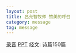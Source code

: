```yaml
---
layout: post
title: 吕允智牧师 赞美的呼召 
category: message
tag: message
---
```


[录音]({{site.media_url}}/audio/message/20150426_Lu.mp3) [PPT](http://1drv.ms/1OsIJv9) 经文: 诗篇150篇
